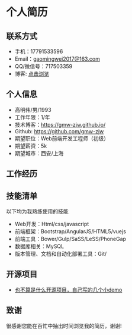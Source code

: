 
# 个人简历


## 联系方式
- 手机：17791533596 
- Email：gaomingwei2017@163.com
- QQ/微信号：717503359
- 博客: [点击浏览](https://gmw-zjw.github.io/)

## 个人信息

 - 高明伟/男/1993   
 - 工作年限：1/年 
 - 技术博客：https://gmw-zjw.github.io/  
 - Github: https://github.com/gmw-zjw 
 - 期望职位：Web前端开发工程师（初级）
 - 期望薪资：5k
 - 期望城市：西安/上海

## 工作经历


## 技能清单
  以下均为我熟练使用的技能
- Web开发：Html/css/javascript
- 前端框架：Bootstrap/AngularJS/HTML5/vuejs
- 前端工具：Bower/Gulp/SaSS/LeSS/PhoneGap
- 数据库相关：MySQL
- 版本管理、文档和自动化部署工具：Git/

## 开源项目
 - [也不算是什么开源项目，自己写的几个小demo](https://github.com/gmw-zjw/Demo)

## 致谢
 很感谢您能在百忙中抽出时间浏览我的简历，谢谢!

